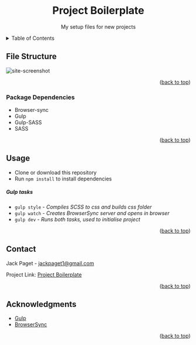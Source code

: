 <div id="top"></div>

<!-- PROJECT LOGO -->
<br />
<div align="center">
    <h1>Project Boilerplate</h1>

  <p align="center">
     My setup files for new projects 
</div>

<!-- TABLE OF CONTENTS -->
<details>
  <summary>Table of Contents</summary>
  <ol>
    <li><a href="#file-structure">File Structure</a></li>
	<li><a href="#package-dependencies">Package Dependencies</a></li>
    <li><a href="#usage">Usage</a></li>
    <li><a href="#contact">Contact</a></li>
    <li><a href="#acknowledgments">Acknowledgments</a></li>
  </ol>
</details>

<!-- ABOUT THE PROJECT -->

## File Structure

![site-screenshot](https://i.imgur.com/92Iyc5Z.png)

<p align="right">(<a href="#top">back to top</a>)</p>

### Package Dependencies

- Browser-sync
- Gulp
- Gulp-SASS
- SASS

<p align="right">(<a href="#top">back to top</a>)</p>

<!-- USAGE EXAMPLES -->

## Usage

- Clone or download this repository
- Run `npm install` to install dependencies

##### Gulp tasks

- `gulp style` - _Compiles SCSS to css and builds css folder_
- `gulp watch` - _Creates BrowserSync server and opens in browser_
- `gulp dev` - _Runs both tasks, used to initialise project_

<p align="right">(<a href="#top">back to top</a>)</p>

<!-- CONTACT -->

## Contact

Jack Paget - <a href="mailto:jackpaget1@gmail.com">jackpaget1@gmail.com</a>

Project Link: [Project Boilerplate](https://github.com/Jack-LP/Project-Boilerplate)

<p align="right">(<a href="#top">back to top</a>)</p>

<!-- ACKNOWLEDGMENTS -->

## Acknowledgments

- [Gulp](https://gulpjs.com/)
- [BrowserSync](https://browsersync.io/)

<p align="right">(<a href="#top">back to top</a>)</p>
